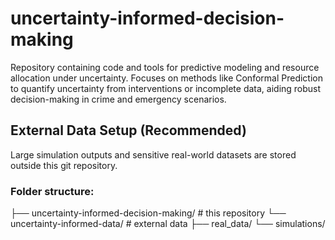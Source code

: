 # uncertainty-informed-decision-making
Repository containing code and tools for predictive modeling and resource allocation under uncertainty. Focuses on methods like Conformal Prediction to quantify uncertainty from interventions or incomplete data, aiding robust decision-making in crime and emergency scenarios.



## External Data Setup (Recommended)

Large simulation outputs and sensitive real-world datasets are stored outside this git repository.

### Folder structure:

├── uncertainty-informed-decision-making/ # this repository 
└── uncertainty-informed-data/ # external data 
    ├── real_data/ 
    └── simulations/